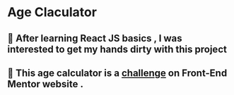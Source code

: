 # Age Claculator

## 🚀 After learning React JS basics , I was interested to get my hands dirty with this project

## 🧮 This age calculator is a  [challenge]([https://website-name.com](https://www.frontendmentor.io/challenges/age-calculator-app-dF9DFFpj-Q)) on Front-End Mentor website .
